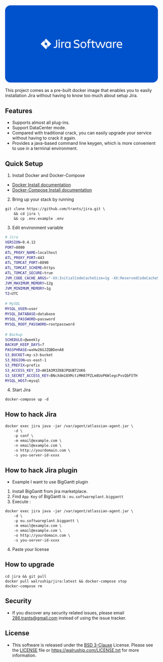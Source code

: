 <p align="center">
	<img src="docs/jira.png" alt="Jira">
</p>

This project comes as a pre-built docker image that enables you to easily installation Jira without having to know too much about setup Jira.

## Features
- Supports almost all plug-ins.
- Support DataCenter mode.
- Compared with traditional crack, you can easily upgrade your service without having to crack it again.
- Provides a java-based command line keygen, which is more convenient to use in a terminal environment.

## Quick Setup

1. Install Docker and Docker-Compose
- [Docker Install documentation](https://docs.docker.com/install/)
- [Docker-Compose Install documentation](https://docs.docker.com/compose/install/)

2. Bring up your stack by running
```shell
git clone https://github.com/trants/jira.git \
    && cd jira \
    && cp .env.example .env
```

3. Edit environment variable
```bash
# Jira
VERSION=9.4.12
PORT=8080
ATL_PROXY_NAME=localhost
ATL_PROXY_PORT=443
ATL_TOMCAT_PORT=8090
ATL_TOMCAT_SCHEME=https
ATL_TOMCAT_SECURE=true
JVM_CODE_CACHE_ARGS="-XX:InitialCodeCacheSize=1g -XX:ReservedCodeCacheSize=8g"
JVM_MAXIMUM_MEMORY=12g
JVM_MINIMUM_MEMORY=1g
TZ=UTC

# MySQL
MYSQL_USER=user
MYSQL_DATABASE=database
MYSQL_PASSWORD=password
MYSQL_ROOT_PASSWORD=rootpassword

# Backup
SCHEDULE=@weekly
BACKUP_KEEP_DAYS=7
PASSPHRASE=wxHw26GJZQBDenA8
S3_BUCKET=my-s3-bucket
S3_REGION=us-east-1
S3_PREFIX=prefix
S3_ACCESS_KEY_ID=AKIA3M3ZKBJPQUBT2UK6
S3_SECRET_ACCESS_KEY=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
MYSQL_HOST=mysql
```

4. Start Jira
```shell
docker-compose up -d
```

## How to hack Jira
```shell
docker exec jira java -jar /var/agent/atlassian-agent.jar \
    -d \
    -p conf \
    -m email@example.com \
    -n email@example.com \
    -o http://yourdomain.com \
    -s you-server-id-xxxx
```

## How to hack Jira plugin
- Example I want to use BigGantt plugin
1. Install BigGantt from jira marketplace.
2. Find `App Key` of BigGantt is : `eu.softwareplant.biggantt`
3. Execute :
```shell
docker exec jira java -jar /var/agent/atlassian-agent.jar \
    -d \
    -p eu.softwareplant.biggantt \
    -m email@example.com \
    -n email@example.com \
    -o http://yourdomain.com \
    -s you-server-id-xxxx
```
4. Paste your license

## How to upgrade

```shell
cd jira && git pull
docker pull walruship/jira:latest && docker-compose stop
docker-compose rm
```

## Security
- If you discover any security related issues, please email 286.trants@gmail.com instead of using the issue tracker.

## License
- This software is released under the [BSD 3-Clause][link-license] License. Please see the [LICENSE](LICENSE) file or https://walruship.com/LICENSE.txt for more information.

[link-license]: https://opensource.org/license/bsd-3-clause/